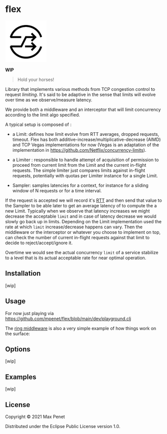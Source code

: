# flex

<img src="flex.png" width="133" height="133" alt="icon by https://thenounproject.com/ivankostriukov/"/>

**WIP**

> Hold your horses!

Library that implements various methods from TCP congestion control to
request *limiting*. It's said to be adaptive in the sense that limits
will evolve over time as we observe/measure latency.

We provide both a middleware and an interceptor that will limit
concurrency according to the limit algo specified.

A typical setup is composed of :

* a Limit: defines how limit evolve from RTT averages, dropped
  requests, timeout. Flex has both
  additive-increase/multiplicative-decrease (AIMD) and TCP Vegas
  implementations for now (Vegas is an adaptation of the
  implementation in https://github.com/Netflix/concurrency-limits).

* a Limiter : responsible to handle attempt of acquisition of
  permission to proceed from current limit from the Limit and the
  current in-flight requests. The simple limiter just compares limits
  against in-flight requests, potentially with quotas per Limiter
  instance for a single Limit.

* Sampler: samples latencies for a context, for instance for a sliding
  window of N requests or for a time interval.

If the request is accepted we will record it's
[RTT](https://en.wikipedia.org/wiki/Round-trip_delay) and then send
that value to the Sampler to be able later to get an average latency
of to compute the a new Limit. Typically when we observe that latency
increases we might decrease the acceptable `limit` and in case of
latency decrease we would slowly go back up in limits. Depending on
the Limit implementation used the rate at which `limit`
increase/decrease happens can vary. Then the middleware or the
interceptor or whatever you choose to implement on top, can check the
number of current in-flight requests against that limit to decide to
reject/accept/ignore it.

Overtime we would see the actual concurrency `limit` of a service
stabilize to a level that is its actual acceptable rate for near
optimal operation.

## Installation

[wip]

## Usage

For now just playing via https://github.com/mpenet/flex/blob/main/dev/playground.clj

The [ring middleware](https://github.com/mpenet/flex/blob/main/src/qbits/flex/middleware.clj) is also a very simple example of how things work on the surface:

## Options

[wip]

## Examples

[wip]

## License

Copyright © 2021 Max Penet

Distributed under the Eclipse Public License version 1.0.
